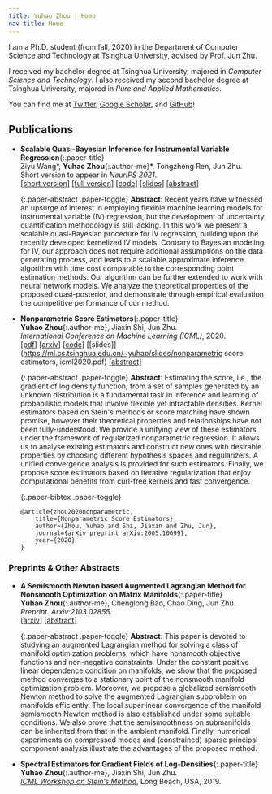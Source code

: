 ```yaml
---
title: Yuhao Zhou | Home
nav-title: Home
---
```

I am a Ph.D. student (from fall, 2020) in the Department of Computer Science and Technology at [Tsinghua University](https://www.tsinghua.edu.cn/en/), advised by [Prof. Jun Zhu](http://ml.cs.tsinghua.edu.cn/~jun). 

I received my bachelor degree at Tsinghua University, majored in _Computer Science and Technology_. 
I also received my second bachelor degree at Tsinghua University, majored in _Pure and Applied Mathematics_.

You can find me at [Twitter](https://twitter.com/miskcoo), [Google Scholar](https://scholar.google.com/citations?user=GKLRbxoAAAAJ&hl=en), and [GitHub](http://github.com/miskcoo/)!

## Publications

* **Scalable Quasi-Bayesian Inference for Instrumental Variable Regression**{:.paper-title}  
  Ziyu Wang\*, **Yuhao Zhou**{:.author-me}\*, Tongzheng Ren, Jun Zhu.  
  Short version to appear in _NeurIPS 2021_.  
  [[short version]](https://ml.cs.tsinghua.edu.cn/~jun/pub/quasi-bayes.pdf)
  [[full version]](https://arxiv.org/abs/2106.08750) 
  [[code]](https://github.com/meta-inf/qbdiv)
  [[slides]](https://ml.cs.tsinghua.edu.cn/~ziyu/static/p/qbdiv/slides-1.pdf)
  [[abstract]](javascript:void(0);)

  {:.paper-abstract .paper-toggle}
  **Abstract**: Recent years have witnessed an upsurge of interest in employing flexible machine learning models for instrumental variable (IV) regression, but the development of uncertainty quantification methodology is still lacking. In this work we present a scalable quasi-Bayesian procedure for IV regression, building upon the recently developed kernelized IV models. Contrary to Bayesian modeling for IV, our approach does not require additional assumptions on the data generating process, and leads to a scalable approximate inference algorithm with time cost comparable to the corresponding point estimation methods. Our algorithm can be further extended to work with neural network models. We analyze the theoretical properties of the proposed quasi-posterior, and demonstrate through empirical evaluation the competitive performance of our method. 

* **Nonparametric Score Estimators**{:.paper-title}  
  **Yuhao Zhou**{:.author-me}, Jiaxin Shi, Jun Zhu.  
  _International Conference on Machine Learning (ICML)_, 2020.  
  [[pdf]](http://proceedings.mlr.press/v119/zhou20c.html) 
  [[arxiv]](https://arxiv.org/abs/2005.10099) 
  [[code]](https://github.com/miskcoo/kscore) 
  [[slides]](https://ml.cs.tsinghua.edu.cn/~yuhao/slides/nonparametric score estimators, icml2020.pdf)
  [[abstract]](javascript:void(0);)

  {:.paper-abstract .paper-toggle}
  **Abstract**: Estimating the score, i.e., the gradient of log density function, from a set of samples generated by an unknown distribution is a fundamental task in inference and learning of probabilistic models that involve flexible yet intractable densities. Kernel estimators based on Stein's methods or score matching have shown promise, however their theoretical properties and relationships have not been fully-understood. We provide a unifying view of these estimators under the framework of regularized nonparametric regression. It allows us to analyse existing estimators and construct new ones with desirable properties by choosing different hypothesis spaces and regularizers. A unified convergence analysis is provided for such estimators. Finally, we propose score estimators based on iterative regularization that enjoy computational benefits from curl-free kernels and fast convergence.

  {:.paper-bibtex .paper-toggle}
  ```plain
  @article{zhou2020nonparametric,
	  title={Nonparametric Score Estimators},
	  author={Zhou, Yuhao and Shi, Jiaxin and Zhu, Jun},
	  journal={arXiv preprint arXiv:2005.10099},
	  year={2020}
  }
  ```

### Preprints & Other Abstracts

* **A Semismooth Newton based Augmented Lagrangian Method for Nonsmooth Optimization on Matrix Manifolds**{:.paper-title}  
  **Yuhao Zhou**{:.author-me}, Chenglong Bao, Chao Ding, Jun Zhu.  
  _Preprint. Arxiv:2103.02855._  
  [[arxiv]](https://arxiv.org/abs/2103.02855) 
  [[abstract]](javascript:void(0);)

  {:.paper-abstract .paper-toggle}
  **Abstract**: This paper is devoted to studying an augmented Lagrangian method for solving a class of manifold optimization problems, which have nonsmooth objective functions and non-negative constraints. Under the constant positive linear dependence condition on manifolds, we show that the proposed method converges to a stationary point of the nonsmooth manifold optimization problem. Moreover, we propose a globalized semismooth Newton method to solve the augmented Lagrangian subproblem on manifolds efficiently. The local superlinear convergence of the manifold semismooth Newton method is also established under some suitable conditions. We also prove that the semismoothness on submanifolds can be inherited from that in the ambient manifold. Finally, numerical experiments on compressed modes and (constrained) sparse principal component analysis illustrate the advantages of the proposed method.

* **Spectral Estimators for Gradient Fields of Log-Densities**{:.paper-title}  
  **Yuhao Zhou**{:.author-me}, Jiaxin Shi, Jun Zhu.  
  _[ICML Workshop on Stein’s Method](https://steinworkshop.github.io/)_, Long Beach, USA, 2019.
